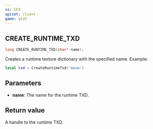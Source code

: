 ```yaml
---
ns: CFX
apiset: client
game: gta5
---
```

## CREATE_RUNTIME_TXD

```c
long CREATE_RUNTIME_TXD(char* name);
```

Creates a runtime texture dictionary with the specified name.
Example:
```lua
local txd = CreateRuntimeTxd('meow')
```

## Parameters
* **name**: The name for the runtime TXD.

## Return value
A handle to the runtime TXD.
